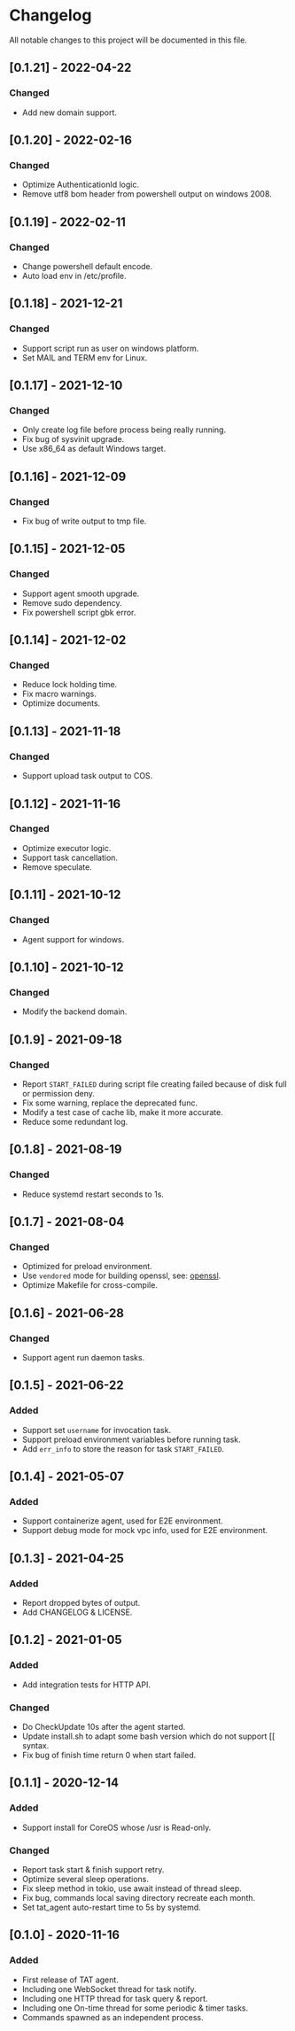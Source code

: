 # Changelog

All notable changes to this project will be documented in this file.
## [0.1.21] - 2022-04-22

### Changed

- Add new domain support.

## [0.1.20] - 2022-02-16

### Changed

- Optimize AuthenticationId logic.
- Remove utf8 bom header from powershell output on windows 2008.

## [0.1.19] - 2022-02-11

### Changed

- Change powershell default encode.
- Auto load env in /etc/profile.

## [0.1.18] - 2021-12-21

### Changed

- Support script run as user on windows platform.
- Set MAIL and TERM env for Linux.

## [0.1.17] - 2021-12-10

### Changed

- Only create log file before process being really running.
- Fix bug of sysvinit upgrade.
- Use x86_64 as default Windows target.

## [0.1.16] - 2021-12-09

### Changed

- Fix bug of write output to tmp file.

## [0.1.15] - 2021-12-05

### Changed

- Support agent smooth upgrade.
- Remove sudo dependency.
- Fix powershell script gbk error.

## [0.1.14] - 2021-12-02

### Changed

- Reduce lock holding time.
- Fix macro warnings.
- Optimize documents.

## [0.1.13] - 2021-11-18

### Changed

- Support upload task output to COS.

## [0.1.12] - 2021-11-16

### Changed

- Optimize executor logic.
- Support task cancellation.
- Remove speculate.

## [0.1.11] - 2021-10-12

### Changed

- Agent support for windows.

## [0.1.10] - 2021-10-12

### Changed

- Modify the backend domain.

## [0.1.9] - 2021-09-18

### Changed

- Report `START_FAILED` during script file creating failed because of disk full or permission deny.
- Fix some warning, replace the deprecated func.
- Modify a test case of cache lib, make it more accurate.
- Reduce some redundant log.

## [0.1.8] - 2021-08-19

### Changed

- Reduce systemd restart seconds to 1s.

## [0.1.7] - 2021-08-04

### Changed

- Optimized for preload environment.
- Use `vendored` mode for building openssl, see: [openssl](https://docs.rs/openssl/0.10.35/openssl/#vendored).
- Optimize Makefile for cross-compile.

## [0.1.6] - 2021-06-28

### Changed

- Support agent run daemon tasks.

## [0.1.5] - 2021-06-22

### Added

- Support set `username` for invocation task. 
- Support preload environment variables before running task.
- Add `err_info` to store the reason for task `START_FAILED`.

## [0.1.4] - 2021-05-07

### Added

- Support containerize agent, used for E2E environment.
- Support debug mode for mock vpc info, used for E2E environment.

## [0.1.3] - 2021-04-25

### Added

- Report dropped bytes of output.
- Add CHANGELOG & LICENSE.

## [0.1.2] - 2021-01-05

### Added

- Add integration tests for HTTP API.

### Changed

- Do CheckUpdate 10s after the agent started.
- Update install.sh to adapt some bash version which do not support [[ syntax.
- Fix bug of finish time return 0 when start failed.

## [0.1.1] - 2020-12-14

### Added

- Support install for CoreOS whose /usr is Read-only.

### Changed

- Report task start & finish support retry.
- Optimize several sleep operations.
- Fix sleep method in tokio, use await instead of thread sleep.
- Fix bug, commands local saving directory recreate each month.
- Set tat_agent auto-restart time to 5s by systemd.

## [0.1.0] - 2020-11-16

### Added

- First release of TAT agent.
- Including one WebSocket thread for task notify.
- Including one HTTP thread for task query & report.
- Including one On-time thread for some periodic & timer tasks.
- Commands spawned as an independent process.

